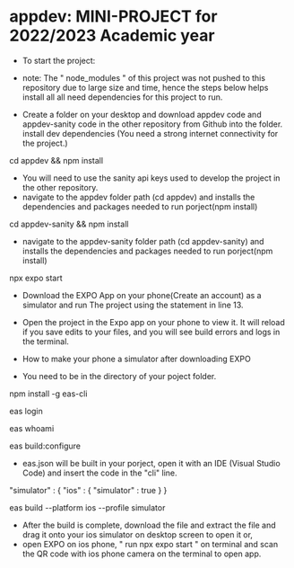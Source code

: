 # appdev: MINI-PROJECT for 2022/2023 Academic year
- To start the project:
- note: The " node_modules " of this project was not pushed to this repository due to large size and time, hence the steps below helps install all all need dependencies for this project to run.

- Create a folder on your desktop and download appdev code and appdev-sanity code in the other repository from Github into the folder.
install dev dependencies (You need a strong internet connectivity for the project.) 

cd appdev && npm install
- You will need to use the sanity api keys used to develop the project in the other repository.
-  navigate to the appdev folder path (cd appdev) and installs the dependencies and packages needed to run porject(npm install)

cd appdev-sanity && npm install
- navigate to the appdev-sanity folder path (cd appdev-sanity) and installs the dependencies and packages needed to run porject(npm install)

npx expo start
- Download the EXPO App on your phone(Create an account) as a simulator and run The project using the statement in line 13.
- Open the project in the Expo app on your phone to view it. It will reload if you save edits to your files, and you will see build errors and logs in the terminal.





- How to make your phone a simulator after downloading EXPO
- You need to be in the directory of your poject folder.

npm install -g eas-cli

eas login

eas whoami

eas build:configure

- eas.json will be built in your porject, open it with an IDE (Visual Studio Code) and insert the code in the "cli" line.

"simulator" : {
  "ios" : {
    "simulator" : true
  }
}

eas build --platform ios --profile simulator

- After the build is complete, download the file and extract the file and drag it onto your ios simulator on desktop screen to open it or,
- open EXPO on ios phone, " run npx expo start " on terminal and scan the QR code with ios phone camera on the terminal to open app.

